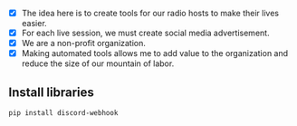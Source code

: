 - [x] The idea here is to create tools for our radio hosts to make their lives easier.
- [x] For each live session, we must create social media advertisement.
- [x] We are a non-profit organization.
- [x] Making automated tools allows me to add value to the organization and reduce the size of our mountain of labor. 

## Install libraries
`pip install discord-webhook`


